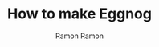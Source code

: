 ---
author: Ramon Ramon
title: How to make Eggnog
description: A classic holiday drink
publishDate: "2023-10-05"
rawIngredients: El Dorado Aged 3 Years Demerara Rum, Lustau Amontillado Los Arcos Sherry, Demerara Syrup, Half & Half, Whole Egg, Nutmeg
recipeName: Eggnog
image: /img/eggnog.jpg
imageAlt: Eggnog picture
prepTime: PT2M
cookTime: PT5M
totalTime: PT7M
keywords: christmas, holiday, whole egg, sweet, rum
ratingValue: 5
ratingCount: 1
recipeGlass: Any
recipeYield: 1
recipeCategory: Drink
recipeCuisine: American
recipeIngredient:
    - 1.5oz Demerara Rum
    - 0.5oz Lustau Amontillado Los Arcos Sherry
    - 1oz Rich Demerara Syrup
    - 2oz Half & Half
    - 1 Whole Egg
    - Grated nutmeg for garnish
recipeInstructions:
    - stepName: Chill glassware
      stepDescription: Place glass into freezer before preparing the cocktail
    - stepName: Add ingredients
      stepDescription: Add all ingredients to large side of the Boston Shaker
    - stepName: Add ice
      stepDescription: Fill small side of Boston Shaker with ice
    - stepName: Wet shake
      stepDescription: Shake for 30 seconds
    - stepName: Strain
      stepDescription: Remove small side of the boston shaker, and strain drink from larger side into the smaller side of the Boston Shaker
    - stepName: Prep for shake
      stepDescription: Dump the ice from the larger side of the Boston shaker, and place the small side onto the larger side
    - stepName: Dry shake
      stepDescription: Shake for 15 seconds
    - stepName: Serve
      stepDescription: Double strain into glass using the Hawthorne strainer and fine mesh strainer
calories: 371.5
videoName: 6 Decadent cocktails to get you through the holidays!
videoDescription: Anders Erickson showing how to make his version of Eggnog
videoContentUrl: https://youtu.be/s30L-iu171E?si=BswogUw0_qAfjWz4
videoEmbedUrl: https://www.youtube.com/embed/s30L-iu171E
videoUploadDate: "2022-12-02T08:00:00+08:00"
videoThumbnailUrl: https://i.ytimg.com/vi_webp/s30L-iu171E/maxresdefault.webp
videoWidth: 560
videoHeight: 315
---